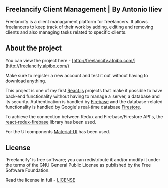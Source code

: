 ## Freelancify Client Management | By Antonio Iliev

Freelancify is a client managament platform for freelancers. It allows freelancers to keep track of their work by adding, editing and removing clients and also managing tasks related to specific clients.

## About the project

You can view the project here - [http://freelancify.alpibo.com/](http://freelancify.alpibo.com/)

Make sure to register a new account and test it out without having to download anything.

This project is one of my first [React.js](https://reactjs.org/) projects that make it possible to have back-end functionality without having to manage a server, a database and its security. Authentication is handled by [Firebase](https://firebase.google.com/) and the database-related functionality is handled by Google's real-time database [Firestore](https://firebase.google.com/docs/firestore).

To achieve the connection between Redux and Firebase/Firestore API's, the [react-redux-firebase](http://react-redux-firebase.com/) library has been used.

For the UI components [Material-UI](https://material-ui.com/) has been used.



## License

'Freelancify' is free software; you can redistribute it and/or modify it under the terms of the GNU General Public License as published by the Free Software Foundation.

Read the license in full - [LICENSE](https://github.com/antonioiliev/Freelancify-react/blob/master/LICENSE)